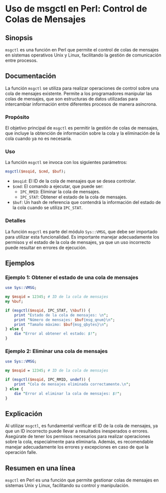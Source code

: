<!--
Meta Description: # Uso de msgctl en Perl: Control de Colas de Mensajes ## Sinopsis `msgctl` es una función en Perl que permite el control de colas de mensajes en siste...
Meta Keywords: mensajes, cola, msgctl, que, perl
-->

# Uso de msgctl en Perl: Control de Colas de Mensajes

## Sinopsis
`msgctl` es una función en Perl que permite el control de colas de mensajes en sistemas operativos Unix y Linux, facilitando la gestión de comunicación entre procesos.

## Documentación
La función `msgctl` se utiliza para realizar operaciones de control sobre una cola de mensajes existente. Permite a los programadores manipular las colas de mensajes, que son estructuras de datos utilizadas para intercambiar información entre diferentes procesos de manera asíncrona.

### Propósito
El objetivo principal de `msgctl` es permitir la gestión de colas de mensajes, que incluye la obtención de información sobre la cola y la eliminación de la cola cuando ya no es necesaria.

### Uso
La función `msgctl` se invoca con los siguientes parámetros:

```perl
msgctl($msqid, $cmd, $buf);
```

- `$msqid`: El ID de la cola de mensajes que se desea controlar.
- `$cmd`: El comando a ejecutar, que puede ser:
  - `IPC_RMID`: Eliminar la cola de mensajes.
  - `IPC_STAT`: Obtener el estado de la cola de mensajes.
- `$buf`: Un hash de referencia que contendrá la información del estado de la cola cuando se utiliza `IPC_STAT`.

### Detalles
La función `msgctl` es parte del módulo `Sys::VMSG`, que debe ser importado para utilizar esta funcionalidad. Es importante manejar adecuadamente los permisos y el estado de la cola de mensajes, ya que un uso incorrecto puede resultar en errores de ejecución.

## Ejemplos
### Ejemplo 1: Obtener el estado de una cola de mensajes
```perl
use Sys::VMSG;

my $msqid = 12345; # ID de la cola de mensajes
my %buf;

if (msgctl($msqid, IPC_STAT, \%buf)) {
    print "Estado de la cola de mensajes: \n";
    print "Número de mensajes: $buf{msg_qnum}\n";
    print "Tamaño máximo: $buf{msg_qbytes}\n";
} else {
    die "Error al obtener el estado: $!";
}
```

### Ejemplo 2: Eliminar una cola de mensajes
```perl
use Sys::VMSG;

my $msqid = 12345; # ID de la cola de mensajes

if (msgctl($msqid, IPC_RMID, undef)) {
    print "Cola de mensajes eliminada correctamente.\n";
} else {
    die "Error al eliminar la cola de mensajes: $!";
}
```

## Explicación
Al utilizar `msgctl`, es fundamental verificar el ID de la cola de mensajes, ya que un ID incorrecto puede llevar a resultados inesperados o errores. Asegúrate de tener los permisos necesarios para realizar operaciones sobre la cola, especialmente para eliminarla. Además, es recomendable manejar adecuadamente los errores y excepciones en caso de que la operación falle.

## Resumen en una línea
`msgctl` en Perl es una función que permite gestionar colas de mensajes en sistemas Unix y Linux, facilitando su control y manipulación.